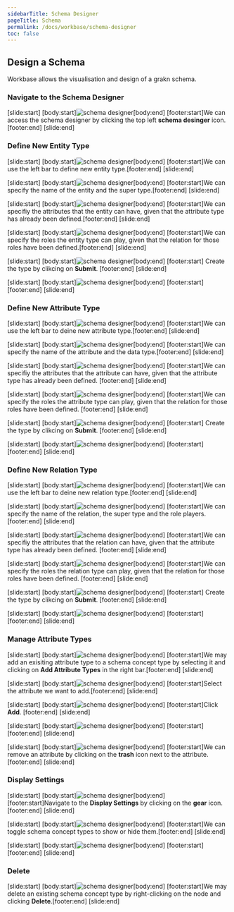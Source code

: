 ```yaml
---
sidebarTitle: Schema Designer
pageTitle: Schema
permalink: /docs/workbase/schema-designer
toc: false
---
```


## Design a Schema
Workbase allows the visualisation and design of a grakn schema.

### Navigate to the Schema Designer
<div class="slideshow">

[slide:start]
[body:start]![schema designer](/docs/images/workbase/schema_btn.png)[body:end]
[footer:start]We can access the schema designer by clicking the top left **schema desinger** icon.[footer:end]
[slide:end]

</div>

### Define New Entity Type
<div class="slideshow">

[slide:start]
[body:start]![schema designer](/docs/images/workbase/schema_define-entity-btn.png)[body:end]
[footer:start]We can use the left bar to define new entity type.[footer:end]
[slide:end]

[slide:start]
[body:start]![schema designer](/docs/images/workbase/schema_define-entity-name-supertype.png)[body:end]
[footer:start]We can specify the name of the entity and the super type.[footer:end]
[slide:end]

[slide:start]
[body:start]![schema designer](/docs/images/workbase/schema_define-entity-has.png)[body:end]
[footer:start]We can specifiy the attributes that the entity can have, given that the attribute type has already been defined.[footer:end]
[slide:end]

[slide:start]
[body:start]![schema designer](/docs/images/workbase/schema_define-entity-plays.png)[body:end]
[footer:start]We can specify the roles the entity type can play, given that the relation for those roles have been defined.[footer:end]
[slide:end]

[slide:start]
[body:start]![schema designer](/docs/images/workbase/schema_define-entity-submit.png)[body:end]
[footer:start] Create the type by clikcing on **Submit**. [footer:end]
[slide:end]

[slide:start]
[body:start]![schema designer](/docs/images/workbase/schema_define-entity-result.png)[body:end]
[footer:start] [footer:end]
[slide:end]

</div>

### Define New Attribute Type
<div class="slideshow">

[slide:start]
[body:start]![schema designer](/docs/images/workbase/schema_define-attribute-btn.png)[body:end]
[footer:start]We can use the left bar to deine new attribute type.[footer:end]
[slide:end]

[slide:start]
[body:start]![schema designer](/docs/images/workbase/schema_define-attribute-name-datatype.png)[body:end]
[footer:start]We can specify the name of the attribute and the data type.[footer:end]
[slide:end]

[slide:start]
[body:start]![schema designer](/docs/images/workbase/schema_define-attribute-has.png)[body:end]
[footer:start]We can specifiy the attributes that the attribute can have, given that the attribute type has already been defined. [footer:end]
[slide:end]

[slide:start]
[body:start]![schema designer](/docs/images/workbase/schema_define-attribute-plays.png)[body:end]
[footer:start]We can specify the roles the attribute type can play, given that the relation for those roles have been defined. [footer:end]
[slide:end]

[slide:start]
[body:start]![schema designer](/docs/images/workbase/schema_define-attribute-submit.png)[body:end]
[footer:start] Create the type by clikcing on **Submit**. [footer:end]
[slide:end]

[slide:start]
[body:start]![schema designer](/docs/images/workbase/schema_define-attribute-result.png)[body:end]
[footer:start] [footer:end]
[slide:end]

</div>

### Define New Relation Type
<div class="slideshow">

[slide:start]
[body:start]![schema designer](/docs/images/workbase/schema_define-relation-btn.png)[body:end]
[footer:start]We can use the left bar to deine new relation type.[footer:end]
[slide:end]

[slide:start]
[body:start]![schema designer](/docs/images/workbase/schema_define-relation-name-supertype.png)[body:end]
[footer:start]We can specify the name of the relation, the super type and the role players.[footer:end]
[slide:end]

[slide:start]
[body:start]![schema designer](/docs/images/workbase/schema_define-relation-has.png)[body:end]
[footer:start]We can specifiy the attributes that the relation can have, given that the attribute type has already been defined. [footer:end]
[slide:end]

[slide:start]
[body:start]![schema designer](/docs/images/workbase/schema_define-relation-plays.png)[body:end]
[footer:start]We can specify the roles the relation type can play, given that the relation for those roles have been defined. [footer:end]
[slide:end]

[slide:start]
[body:start]![schema designer](/docs/images/workbase/schema_define-relation-submit.png)[body:end]
[footer:start] Create the type by clikcing on **Submit**. [footer:end]
[slide:end]

[slide:start]
[body:start]![schema designer](/docs/images/workbase/schema_define-relation-result.png)[body:end]
[footer:start] [footer:end]
[slide:end]

</div>

### Manage Attribute Types
<div class="slideshow">

[slide:start]
[body:start]![schema designer](/docs/images/workbase/schema_attribute-panel.png)[body:end]
[footer:start]We may add an exisiting attribute type to a schema concept type by selecting it and clicking on **Add Attribute Types** in the right bar.[footer:end]
[slide:end]

[slide:start]
[body:start]![schema designer](/docs/images/workbase/schema_attribute-select.png)[body:end]
[footer:start]Select the attribute we want to add.[footer:end]
[slide:end]

[slide:start]
[body:start]![schema designer](/docs/images/workbase/schema_attribute-add.png)[body:end]
[footer:start]Click **Add**. [footer:end]
[slide:end]

[slide:start]
[body:start]![schema designer](/docs/images/workbase/schema_attribute-added.png)[body:end]
[footer:start] [footer:end]
[slide:end]

[slide:start]
[body:start]![schema designer](/docs/images/workbase/schema_attribute-remove.png)[body:end]
[footer:start]We can remove an attribute by clicking on the **trash** icon next to the attribute. [footer:end]
[slide:end]
</div>

### Display Settings
<div class="slideshow">

[slide:start]
[body:start]![schema designer](/docs/images/workbase/schema_settings-tab.png)[body:end]
[footer:start]Navigate to the **Display Settings** by clicking on the **gear** icon.[footer:end]
[slide:end]

[slide:start]
[body:start]![schema designer](/docs/images/workbase/schema_settings-display-panel.png)[body:end]
[footer:start]We can toggle schema concept types to show or hide them.[footer:end]
[slide:end]

[slide:start]
[body:start]![schema designer](/docs/images/workbase/schema_settings-display-toggled.png)[body:end]
[footer:start] [footer:end]
[slide:end]

</div>

### Delete
<div class="slideshow">

[slide:start]
[body:start]![schema designer](/docs/images/workbase/schema_delete.png)[body:end]
[footer:start]We may delete an existing schema concept type by right-clicking on the node and clicking **Delete**.[footer:end]
[slide:end]

</div>
